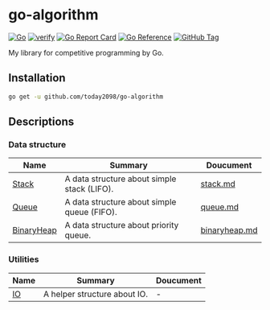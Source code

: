 # go-algorithm

[![Go](https://github.com/today2098/go-algorithm/actions/workflows/go.yml/badge.svg)](https://github.com/today2098/go-algorithm/actions/workflows/go.yml)
[![verify](https://github.com/today2098/go-algorithm/actions/workflows/verify.yml/badge.svg)](https://github.com/today2098/go-algorithm/actions/workflows/verify.yml)
[![Go Report Card](https://goreportcard.com/badge/github.com/today2098/go-algorithm)](https://goreportcard.com/report/github.com/today2098/go-algorithm)
[![Go Reference](https://pkg.go.dev/badge/github.com/today2098/go-algorithm.svg)](https://pkg.go.dev/github.com/today2098/go-algorithm)
[![GitHub Tag](https://img.shields.io/github/v/tag/today2098/go-algorithm)](https://github.com/today2098/go-algorithm/tags)

My library for competitive programming by Go.


## Installation

```bash
go get -u github.com/today2098/go-algorithm
```


## Descriptions

### Data structure

| Name                                    | Summary                                     | Doucument                             |
| --------------------------------------- | ------------------------------------------- | ------------------------------------- |
| [Stack](./algorithm/stack.go)           | A data structure about simple stack (LIFO). | [stack.md](./docs/stack.md)           |
| [Queue](./algorithm/queue.go)           | A data structure about simple queue (FIFO). | [queue.md](./docs/queue.md)           |
| [BinaryHeap](./algorithm/binaryheap.go) | A data structure about priority queue.      | [binaryheap.md](./docs/binaryheap.md) |


### Utilities

| Name                | Summary                      | Doucument |
| ------------------- | ---------------------------- | --------- |
| [IO](./utils/io.go) | A helper structure about IO. | -         |
